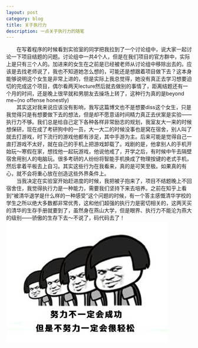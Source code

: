 ```yaml
---
layout: post
category: blog
title: 关于执行力
description: 一点关于执行力的随笔
---
```

　　在写着程序的时候看到实验室的同学把我拉到了一个讨论组中，说大家一起讨论一下项目结题的问题。讨论组中一共4个人，但是在我们项目的官方群中，实际上是只有三个人的。加进来的女生在之前是已经被老师从讨论组中移除出去的。应该是去找老师说了，我也不知道她怎么想的，可能还是想跟着项目做下去？这本身能够说明这个女生是非常上进的，但是实际上我总觉得，她没有真正去学习想要迫切的完成这个项目，偶尔看两天lecture然后就去做别的事情了，距离结题还有一个月的时间，还是晚上很早就和男朋友去操场上转了，这种行为真的是beyond me~(no offense honestly)<br>
　　其实这对我来说应该没有影响，我写这篇博文也不是想要diss这个女生，只是我觉得只是有想要做下去的想法，但是却不愿意话时间精力真正去伏案是实验——执行力不够。我们总是给自己定下各种各样非常励志的规划，我室友大一来的时候想保研，现在成了考研狗中的一员，大一大二的时候没事也是窝在宿舍，别人叫了就去打游戏，时下流行的游戏他都有涉足，其中手游为主。后来可能是觉得自己一直打游戏不太好，就在自己的手机上把游戏卸载了。戏剧的是，他拿别人的手机开始玩～寒假在家，想找他一起玩游戏，他说他戒了，开学之后，有时候中午去隔壁宿舍用别人的电脑玩。很多考研的人纷纷将智能手机换成了物理按键的老式手机，然后拿着平板去上自习。其实这些行为在我看来，真的是可笑至极。如果真的有心，就不会将重心放在创造这些外界条件上。<br>
　　当我决定在实验室开始赶进度的时候，我把被子抱来了，项目不结题晚上不回宿舍住，我觉得执行力是一种能力，需要我们坚持下来去培养。之前在知乎上看到“被清华退学是什么样的一种感受”这个问题的时候，有一个答主感慨清华学校的学生之所以绝大多数都非常优秀，这和他们超强的执行力是密切相关的，这两天买的清华的生存手册就要到了，虽然身在燕山大学，但是眼界、执行力不能沦为燕大的级别——骄傲的生存下去～不说了，码代码去了！
![](/downloads/nuli.jpg)
